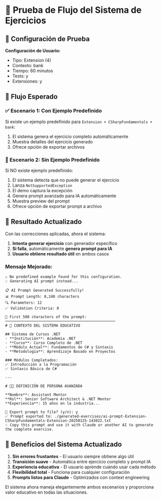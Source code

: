 # 🧪 Prueba de Flujo del Sistema de Ejercicios

## 📝 Configuración de Prueba

**Configuración de Usuario:**
- Tipo: Extension (4)
- Contexto: bank
- Tiempo: 60 minutos
- Tests: y
- Extensiones: y

## 🔄 Flujo Esperado

### ✅ Escenario 1: Con Ejemplo Predefinido
Si existe un ejemplo predefinido para `Extension + CSharpFundamentals + bank`:
1. El sistema genera el ejercicio completo automáticamente
2. Muestra detalles del ejercicio generado
3. Ofrece opción de exportar archivos

### 🤖 Escenario 2: Sin Ejemplo Predefinido
Si NO existe ejemplo predefinido:
1. El sistema detecta que no puede generar el ejercicio
2. Lanza `NotSupportedException`
3. El demo captura la excepción 
4. Genera prompt avanzado para IA automáticamente
5. Muestra preview del prompt
6. Ofrece opción de exportar prompt a archivo

## 🎯 Resultado Actualizado

Con las correcciones aplicadas, ahora el sistema:

1. **Intenta generar ejercicio** con generador específico
2. **Si falla**, automáticamente **genera prompt para IA**
3. **Usuario obtiene resultado útil** en ambos casos

### Mensaje Mejorado:
```
⚠️ No predefined example found for this configuration.
💡 Generating AI prompt instead...

📋 AI Prompt Generated Successfully!
📊 Prompt Length: 8,240 characters
🔍 Parameters: 12
✅ Validation Criteria: 8

🎯 First 500 characters of the prompt:
──────────────────────────────────────────────────
# 🎯 CONTEXTO DEL SISTEMA EDUCATIVO

## Sistema de Cursos .NET
- **Institución**: Academia .NET
- **Curso**: Curso Completo de .NET
- **Módulo Actual**: Fundamentos de C# y Sintaxis
- **Metodología**: Aprendizaje Basado en Proyectos

### Módulos Completados:
✅ Introducción a la Programación
✅ Sintaxis Básica de C#

---

# 👨‍🏫 DEFINICIÓN DE PERSONA AVANZADA

**Nombre**: Assistant Mentor
**Rol**: Senior Software Architect & .NET Mentor
**Experiencia**: 15 años en la industria...

💾 Export prompt to file? (y/n): y
✅ Prompt exported to: ./generated-exercises/ai-prompt-Extension-CSharpFundamentals-Extension-20250125-143022.txt
💡 Copy this prompt and use it with Claude or another AI to generate the complete exercise.
```

## 🚀 Beneficios del Sistema Actualizado

1. **Sin errores frustantes** - El usuario siempre obtiene algo útil
2. **Transición suave** - Automática entre ejercicio completo y prompt IA  
3. **Experiencia educativa** - El usuario aprende cuándo usar cada método
4. **Flexibilidad total** - Funciona para cualquier configuración
5. **Prompts listos para Claude** - Optimizados con context engineering

El sistema ahora maneja elegantemente ambos escenarios y proporciona valor educativo en todas las situaciones.
